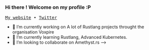 ### Hi there ! Welcome on my profile :P

<p>
  <samp>
    <a href="https://www.wootlab.io">My website</a> •
    <a href="https://twitter.com/JeremyThulliez">Twitter</a>
  </samp>
</p>

- 🔭 I’m currently working on A lot of Rustlang projects throught the organisation Voxpire
- 🌱 I’m currently learning Rustlang, Advanced Kubernetes.
- 👯 I’m looking to collaborate on Amethyst.rs
-->

